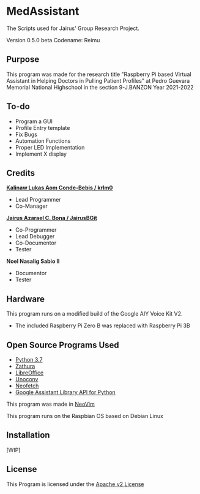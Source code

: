 # MedAssistant
The Scripts used for Jairus' Group Research Project.

Version 0.5.0 beta
Codename: Reimu

## Purpose
This program was made for the research title "Raspberry Pi based Virtual Assistant in Helping Doctors in Pulling Patient Profiles" at Pedro Guevara Memorial National Highschool in the section 9-J.BANZON Year 2021-2022

## To-do
- Program a GUI
- Profile Entry template
- Fix Bugs
- Automation Functions
- Proper LED Implementation
- Implement X display

## Credits

[**Kalinaw Lukas Aom Conde-Bebis / krlm0**](https://github.com/krlm0)
 - Lead Programmer
 - Co-Manager

[**Jairus Azarael C. Bona / JairusBGit**](https://github.com/JairusBGit)
 - Co-Programmer
 - Lead Debugger
 - Co-Documentor
 - Tester

**Noel Nasalig Sabio II**
 - Documentor
 - Tester

## Hardware
This program runs on a modified build of the Google AIY Voice Kit V2.

- The included Raspberry Pi Zero B was replaced with Raspberry Pi 3B

## Open Source Programs Used
- [Python 3.7](https://www.python.org/)
- [Zathura](https://github.com/pwmt/zathura)
- [LibreOffice](https://github.com/LibreOffice)
- [Unoconv](https://github.com/unoconv/unoconv)
- [Neofetch](https://github.com/dylanaraps/neofetch)
- [Google Assistant Library API for Python](https://github.com/googlesamples/assistant-sdk-python)

This program was made in [NeoVim](https://github.com/neovim/neovim)

This program runs on the Raspbian OS based on Debian Linux

## Installation
[WIP]

## License
This Program is licensed under the [Apache v2 License](http://www.apache.org/licenses)
